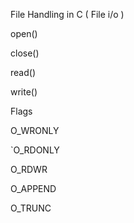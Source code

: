 File Handling in C ( File i/o )

 open()

close()

read()

write()

Flags

O_WRONLY

`O_RDONLY

O_RDWR

O_APPEND

O_TRUNC
